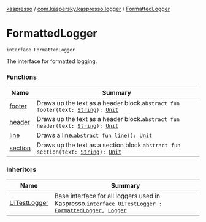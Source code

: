 [kaspresso](../../index.md) / [com.kaspersky.kaspresso.logger](../index.md) / [FormattedLogger](./index.md)

# FormattedLogger

`interface FormattedLogger`

The interface for formatted logging.

### Functions

| Name | Summary |
|---|---|
| [footer](footer.md) | Draws up the text as a header block.`abstract fun footer(text: `[`String`](https://kotlinlang.org/api/latest/jvm/stdlib/kotlin/-string/index.html)`): `[`Unit`](https://kotlinlang.org/api/latest/jvm/stdlib/kotlin/-unit/index.html) |
| [header](header.md) | Draws up the text as a header block.`abstract fun header(text: `[`String`](https://kotlinlang.org/api/latest/jvm/stdlib/kotlin/-string/index.html)`): `[`Unit`](https://kotlinlang.org/api/latest/jvm/stdlib/kotlin/-unit/index.html) |
| [line](line.md) | Draws a line.`abstract fun line(): `[`Unit`](https://kotlinlang.org/api/latest/jvm/stdlib/kotlin/-unit/index.html) |
| [section](section.md) | Draws up the text as a section block.`abstract fun section(text: `[`String`](https://kotlinlang.org/api/latest/jvm/stdlib/kotlin/-string/index.html)`): `[`Unit`](https://kotlinlang.org/api/latest/jvm/stdlib/kotlin/-unit/index.html) |

### Inheritors

| Name | Summary |
|---|---|
| [UiTestLogger](../-ui-test-logger.md) | Base interface for all loggers used in Kaspresso.`interface UiTestLogger : `[`FormattedLogger`](./index.md)`, `[`Logger`](../-logger/index.md) |

